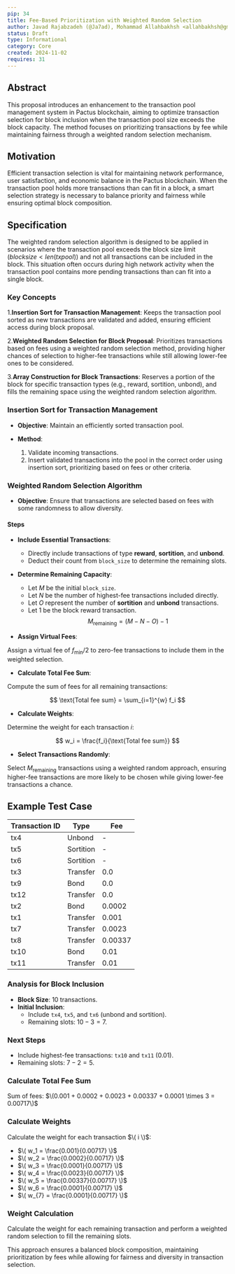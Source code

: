 ```yaml
---
pip: 34
title: Fee-Based Prioritization with Weighted Random Selection
author: Javad Rajabzadeh (@Ja7ad), Mohammad Allahbakhsh <allahbakhsh@gmail.com>
status: Draft
type: Informational
category: Core
created: 2024-11-02
requires: 31
---
```


## Abstract

This proposal introduces an enhancement to the transaction pool management system in Pactus blockchain, aiming to optimize
transaction selection for block inclusion when the transaction pool size exceeds the block capacity. The method focuses on
prioritizing transactions by fee while maintaining fairness through a weighted random selection mechanism.

## Motivation

Efficient transaction selection is vital for maintaining network performance, user satisfaction, and economic balance
in the Pactus blockchain. When the transaction pool holds more transactions than can fit in a block, a smart selection
strategy is necessary to balance priority and fairness while ensuring optimal block composition.

## Specification

The weighted random selection algorithm is designed to be applied in scenarios where the transaction pool exceeds the block
size limit ($block size < len(tx pool)$) and not all transactions can be included in the block. This situation often occurs
during high network activity when the transaction pool contains more pending transactions than can fit into a single block.

### Key Concepts

1.**Insertion Sort for Transaction Management**: Keeps the transaction pool sorted as new transactions are validated
and added, ensuring efficient access during block proposal.

2.**Weighted Random Selection for Block Proposal**: Prioritizes transactions based on fees using a weighted random
selection method, providing higher chances of selection to higher-fee transactions while still allowing lower-fee ones to be considered.

3.**Array Construction for Block Transactions**: Reserves a portion of the block for specific transaction types (e.g., reward,
sortition, unbond), and fills the remaining space using the weighted random selection algorithm.

### Insertion Sort for Transaction Management

- **Objective**: Maintain an efficiently sorted transaction pool.
- **Method**:

  1. Validate incoming transactions.
  2. Insert validated transactions into the pool in the correct order using insertion sort, prioritizing based on fees or other criteria.

### Weighted Random Selection Algorithm

- **Objective**: Ensure that transactions are selected based on fees with some randomness to allow diversity.

#### Steps

- **Include Essential Transactions**:
   - Directly include transactions of type **reward**, **sortition**, and **unbond**.
   - Deduct their count from `block_size` to determine the remaining slots.
- **Determine Remaining Capacity**:
   - Let $M$ be the initial `block_size`.
   - Let $N$ be the number of highest-fee transactions included directly.
   - Let $O$ represent the number of **sortition** and **unbond** transactions.
   - Let $1$ be the block reward transaction.
      $$
      M_{\text{remaining}} = (M - N - O) - 1
      $$

- **Assign Virtual Fees**:

Assign a virtual fee of $f_{\text{min}} / 2$ to zero-fee transactions to include them in the weighted selection.

- **Calculate Total Fee Sum**:

Compute the sum of fees for all remaining transactions:

$$
\text{Total fee sum} = \sum_{i=1}^{w} f_i
$$

- **Calculate Weights**:

Determine the weight for each transaction $i$:
   
   $$
   w_i = \frac{f_i}{\text{Total fee sum}}
   $$

- **Select Transactions Randomly**:
   
Select $M_{\text{remaining}}$ transactions using a weighted random approach, ensuring higher-fee transactions are more likely to be chosen while giving lower-fee transactions a chance.

## Example Test Case

| **Transaction ID** | **Type**      | **Fee**  |
|---------------------|---------------|----------|
| tx4                 | Unbond        | -        |
| tx5                 | Sortition     | -        |
| tx6                 | Sortition     | -        |
| tx3                 | Transfer      | 0.0      |
| tx9                 | Bond          | 0.0      |
| tx12                | Transfer      | 0.0      |
| tx2                 | Bond          | 0.0002   |
| tx1                 | Transfer      | 0.001    |
| tx7                 | Transfer      | 0.0023   |
| tx8                 | Transfer      | 0.00337  |
| tx10                | Bond          | 0.01     |
| tx11                | Transfer      | 0.01     |

### Analysis for Block Inclusion

- **Block Size**: 10 transactions.
- **Initial Inclusion**:
   - Include `tx4`, `tx5`, and `tx6` (unbond and sortition).
   - Remaining slots: $10 - 3 = 7$.

### Next Steps
- Include highest-fee transactions: `tx10` and `tx11` (0.01).
- Remaining slots: $7 - 2 = 5$.

### Calculate Total Fee Sum

Sum of fees: $\(0.001 + 0.0002 + 0.0023 + 0.00337 + 0.0001 \times 3 = 0.00717\)$

### Calculate Weights

Calculate the weight for each transaction $\( i \)$:

- $\( w_1 = \frac{0.001}{0.00717} \)$
- $\( w_2 = \frac{0.0002}{0.00717} \)$
- $\( w_3 = \frac{0.0001}{0.00717} \)$
- $\( w_4 = \frac{0.0023}{0.00717} \)$
- $\( w_5 = \frac{0.00337}{0.00717} \)$
- $\( w_6 = \frac{0.0001}{0.00717} \)$
- $\( w_{7} = \frac{0.0001}{0.00717} \)$

### Weight Calculation

Calculate the weight for each remaining transaction and perform a weighted random selection to fill the remaining slots.

This approach ensures a balanced block composition, maintaining prioritization by fees while allowing for fairness and diversity
in transaction selection.
